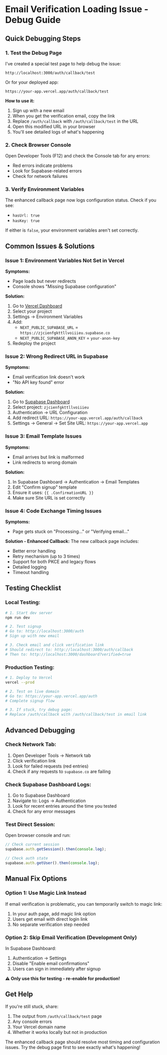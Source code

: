 # Email Verification Loading Issue - Debug Guide

## Quick Debugging Steps

### 1. **Test the Debug Page**
I've created a special test page to help debug the issue:

```
http://localhost:3000/auth/callback/test
```

Or for your deployed app:
```
https://your-app.vercel.app/auth/callback/test
```

**How to use it:**
1. Sign up with a new email
2. When you get the verification email, copy the link
3. Replace `/auth/callback` with `/auth/callback/test` in the URL
4. Open this modified URL in your browser
5. You'll see detailed logs of what's happening

### 2. **Check Browser Console**
Open Developer Tools (F12) and check the Console tab for any errors:
- Red errors indicate problems
- Look for Supabase-related errors
- Check for network failures

### 3. **Verify Environment Variables**
The enhanced callback page now logs configuration status. Check if you see:
- `hasUrl: true`
- `hasKey: true`

If either is `false`, your environment variables aren't set correctly.

## Common Issues & Solutions

### Issue 1: Environment Variables Not Set in Vercel

**Symptoms:**
- Page loads but never redirects
- Console shows "Missing Supabase configuration"

**Solution:**
1. Go to [Vercel Dashboard](https://vercel.com/dashboard)
2. Select your project
3. Settings → Environment Variables
4. Add:
   - `NEXT_PUBLIC_SUPABASE_URL` = `https://zjcienfgkttllvoiiieu.supabase.co`
   - `NEXT_PUBLIC_SUPABASE_ANON_KEY` = `your-anon-key`
5. Redeploy the project

### Issue 2: Wrong Redirect URL in Supabase

**Symptoms:**
- Email verification link doesn't work
- "No API key found" error

**Solution:**
1. Go to [Supabase Dashboard](https://app.supabase.com)
2. Select project: `zjcienfgkttllvoiiieu`
3. Authentication → URL Configuration
4. Add redirect URL: `https://your-app.vercel.app/auth/callback`
5. Settings → General → Set Site URL: `https://your-app.vercel.app`

### Issue 3: Email Template Issues

**Symptoms:**
- Email arrives but link is malformed
- Link redirects to wrong domain

**Solution:**
1. In Supabase Dashboard → Authentication → Email Templates
2. Edit "Confirm signup" template
3. Ensure it uses: `{{ .ConfirmationURL }}`
4. Make sure Site URL is set correctly

### Issue 4: Code Exchange Timing Issues

**Symptoms:**
- Page gets stuck on "Processing..." or "Verifying email..."

**Solution - Enhanced Callback:**
The new callback page includes:
- Better error handling
- Retry mechanism (up to 3 times)
- Support for both PKCE and legacy flows
- Detailed logging
- Timeout handling

## Testing Checklist

### Local Testing:
```bash
# 1. Start dev server
npm run dev

# 2. Test signup
# Go to: http://localhost:3000/auth
# Sign up with new email

# 3. Check email and click verification link
# Should redirect to: http://localhost:3000/auth/callback
# Then to: http://localhost:3000/dashboard?verified=true
```

### Production Testing:
```bash
# 1. Deploy to Vercel
vercel --prod

# 2. Test on live domain
# Go to: https://your-app.vercel.app/auth
# Complete signup flow

# 3. If stuck, try debug page:
# Replace /auth/callback with /auth/callback/test in email link
```

## Advanced Debugging

### Check Network Tab:
1. Open Developer Tools → Network tab
2. Click verification link
3. Look for failed requests (red entries)
4. Check if any requests to `supabase.co` are failing

### Check Supabase Dashboard Logs:
1. Go to Supabase Dashboard
2. Navigate to: Logs → Authentication
3. Look for recent entries around the time you tested
4. Check for any error messages

### Test Direct Session:
Open browser console and run:
```javascript
// Check current session
supabase.auth.getSession().then(console.log);

// Check auth state
supabase.auth.getUser().then(console.log);
```

## Manual Fix Options

### Option 1: Use Magic Link Instead
If email verification is problematic, you can temporarily switch to magic link:

1. In your auth page, add magic link option
2. Users get email with direct login link
3. No separate verification step needed

### Option 2: Skip Email Verification (Development Only)
In Supabase Dashboard:
1. Authentication → Settings
2. Disable "Enable email confirmations"
3. Users can sign in immediately after signup

**⚠️ Only use this for testing - re-enable for production!**

## Get Help

If you're still stuck, share:
1. The output from `/auth/callback/test` page
2. Any console errors
3. Your Vercel domain name
4. Whether it works locally but not in production

The enhanced callback page should resolve most timing and configuration issues. Try the debug page first to see exactly what's happening!

